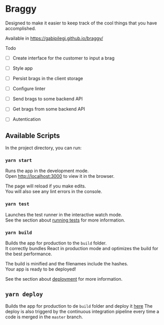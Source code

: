 # Braggy

Designed to make it easier to keep track of the cool things that you have accomplished.

Available in https://gabipilegi.github.io/braggy/

Todo

- [ ] Create interface for the customer to input a brag
- [ ] Style app
- [ ] Persist brags in the client storage
- [ ] Configure linter
- [ ] Send brags to some backend API
- [ ] Get brags from some backend API
- [ ] Autentication


## Available Scripts

In the project directory, you can run:

### `yarn start`

Runs the app in the development mode.<br />
Open [http://localhost:3000](http://localhost:3000) to view it in the browser.

The page will reload if you make edits.<br />
You will also see any lint errors in the console.

### `yarn test`

Launches the test runner in the interactive watch mode.<br />
See the section about [running tests](https://facebook.github.io/create-react-app/docs/running-tests) for more information.

### `yarn build`

Builds the app for production to the `build` folder.<br />
It correctly bundles React in production mode and optimizes the build for the best performance.

The build is minified and the filenames include the hashes.<br />
Your app is ready to be deployed!

See the section about [deployment](https://facebook.github.io/create-react-app/docs/deployment) for more information.

## `yarn deploy`

Builds the app for production to de `build` folder and deploy it [here](https://gabipilegi.github.io/braggy/)
The deploy is also triggerd by the continuous integration pipeline every time a code is merged in the `master` branch.
